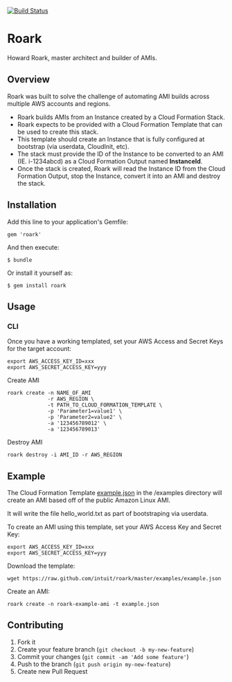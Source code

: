 [![Build Status](https://secure.travis-ci.org/intuit/roark.png)](http://travis-ci.org/intuit/roark)

# Roark

Howard Roark, master architect and builder of AMIs.

## Overview

Roark was built to solve the challenge of automating AMI builds across multiple AWS accounts and regions.

* Roark builds AMIs from an Instance created by a Cloud Formation Stack.
* Roark expects to be provided with a Cloud Formation Template that can be used to create this stack.
* This template should create an Instance that is fully configured at bootstrap (via userdata, CloudInit, etc).
* The stack must provide the ID of the Instance to be converted to an AMI (IE. i-1234abcd) as a Cloud Formation Output named **InstanceId**.
* Once the stack is created, Roark will read the Instance ID from the Cloud Formation Output, stop the Instance, convert it into an AMI and destroy the stack.

## Installation

Add this line to your application's Gemfile:

    gem 'roark'

And then execute:

    $ bundle

Or install it yourself as:

    $ gem install roark

## Usage

### CLI

Once you have a working templated, set your AWS Access and Secret Keys for the target account:

    export AWS_ACCESS_KEY_ID=xxx
    export AWS_SECRET_ACCESS_KEY=yyy

Create AMI

    roark create -n NAME_OF_AMI
                 -r AWS_REGION \
                 -t PATH_TO_CLOUD_FORMATION_TEMPLATE \
                 -p 'Parameter1=value1' \
                 -p 'Parameter2=value2' \
                 -a '123456789012' \
                 -a '123456789013'

Destroy AMI

    roark destroy -i AMI_ID -r AWS_REGION

## Example

The Cloud Formation Template [example.json](https://raw.github.com/intuit/roark/master/examples/example.json) in the /examples directory will create an AMI based off of the public Amazon Linux AMI.

It will write the file hello\_world.txt as part of bootstraping via userdata.

To create an AMI using this template, set your AWS Access Key and Secret Key:

    export AWS_ACCESS_KEY_ID=xxx
    export AWS_SECRET_ACCESS_KEY=yyy

Download the template:

    wget https://raw.github.com/intuit/roark/master/examples/example.json

Create an AMI:

    roark create -n roark-example-ami -t example.json

## Contributing

1. Fork it
2. Create your feature branch (`git checkout -b my-new-feature`)
3. Commit your changes (`git commit -am 'Add some feature'`)
4. Push to the branch (`git push origin my-new-feature`)
5. Create new Pull Request
